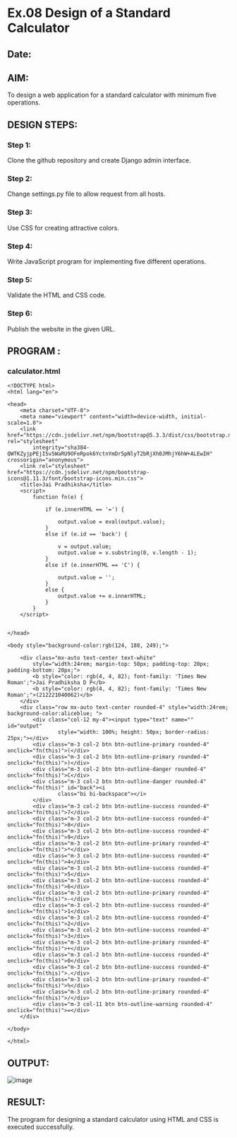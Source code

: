 # Ex.08 Design of a Standard Calculator
## Date:

## AIM:
To design a web application for a standard calculator with minimum five operations.

## DESIGN STEPS:

### Step 1:
Clone the github repository and create Django admin interface.

### Step 2:
Change settings.py file to allow request from all hosts.

### Step 3:
Use CSS for creating attractive colors.

### Step 4:
Write JavaScript program for implementing five different operations.

### Step 5:
Validate the HTML and CSS code.

### Step 6:
Publish the website in the given URL.

## PROGRAM :
### calculator.html
```
<!DOCTYPE html>
<html lang="en">

<head>
    <meta charset="UTF-8">
    <meta name="viewport" content="width=device-width, initial-scale=1.0">
    <link href="https://cdn.jsdelivr.net/npm/bootstrap@5.3.3/dist/css/bootstrap.min.css" rel="stylesheet"
        integrity="sha384-QWTKZyjpPEjISv5WaRU9OFeRpok6YctnYmDr5pNlyT2bRjXh0JMhjY6hW+ALEwIH" crossorigin="anonymous">
    <link rel="stylesheet" href="https://cdn.jsdelivr.net/npm/bootstrap-icons@1.11.3/font/bootstrap-icons.min.css">
    <title>Jai Pradhiksha</title>
    <script>
        function fn(e) {

            if (e.innerHTML == '=') {

                output.value = eval(output.value);
            }
            else if (e.id == 'back') {

                v = output.value;
                output.value = v.substring(0, v.length - 1);
            }
            else if (e.innerHTML == 'C') {

                output.value = '';
            }
            else {
                output.value += e.innerHTML;
            }
        }
    </script>


</head>

<body style="background-color:rgb(124, 188, 249);">

    <div class="mx-auto text-center text-white"
        style="width:24rem; margin-top: 50px; padding-top: 20px; padding-bottom: 20px;">
        <b style="color: rgb(4, 4, 82); font-family: 'Times New Roman';">Jai Pradhiksha D P</b>
        <b style="color: rgb(4, 4, 82); font-family: 'Times New Roman';">(212221040062)</b>
    </div>
    <div class="row mx-auto text-center rounded-4" style="width:24rem; background-color:aliceblue; ">
        <div class="col-12 my-4"><input type="text" name="" id="output"
                style="width: 100%; height: 50px; border-radius: 25px;"></div>
        <div class="m-3 col-2 btn btn-outline-primary rounded-4" onclick="fn(this)">(</div>
        <div class="m-3 col-2 btn btn-outline-primary rounded-4" onclick="fn(this)">)</div>
        <div class="m-3 col-2 btn btn-outline-danger rounded-4" onclick="fn(this)">C</div>
        <div class="m-3 col-2 btn btn-outline-danger rounded-4" onclick="fn(this)" id="back"><i
                class="bi bi-backspace"></i>
        </div>
        <div class="m-3 col-2 btn btn-outline-success rounded-4" onclick="fn(this)">7</div>
        <div class="m-3 col-2 btn btn-outline-success rounded-4" onclick="fn(this)">8</div>
        <div class="m-3 col-2 btn btn-outline-success rounded-4" onclick="fn(this)">9</div>
        <div class="m-3 col-2 btn btn-outline-primary rounded-4" onclick="fn(this)">*</div>
        <div class="m-3 col-2 btn btn-outline-success rounded-4" onclick="fn(this)">4</div>
        <div class="m-3 col-2 btn btn-outline-success rounded-4" onclick="fn(this)">5</div>
        <div class="m-3 col-2 btn btn-outline-success rounded-4" onclick="fn(this)">6</div>
        <div class="m-3 col-2 btn btn-outline-primary rounded-4" onclick="fn(this)">-</div>
        <div class="m-3 col-2 btn btn-outline-success rounded-4" onclick="fn(this)">1</div>
        <div class="m-3 col-2 btn btn-outline-success rounded-4" onclick="fn(this)">2</div>
        <div class="m-3 col-2 btn btn-outline-success rounded-4" onclick="fn(this)">3</div>
        <div class="m-3 col-2 btn btn-outline-primary rounded-4" onclick="fn(this)">+</div>
        <div class="m-3 col-2 btn btn-outline-success rounded-4" onclick="fn(this)">0</div>
        <div class="m-3 col-2 btn btn-outline-success rounded-4" onclick="fn(this)">.</div>
        <div class="m-3 col-2 btn btn-outline-primary rounded-4" onclick="fn(this)">%</div>
        <div class="m-3 col-2 btn btn-outline-primary rounded-4" onclick="fn(this)">/</div>
        <div class="m-3 col-11 btn btn-outline-warning rounded-4" onclick="fn(this)">=</div>
    </div>

</body>

</html>
```
## OUTPUT:
![image](https://github.com/Jai-Pradhiksha/Calculator/assets/100289733/aee8ce8a-cbd7-46c8-abf6-db4a2fa3dae6)


## RESULT:
The program for designing a standard calculator using HTML and CSS is executed successfully.
